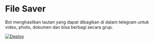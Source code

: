 # File Saver
Bot menghasilkan tautan yang dapat dibagikan di dalam telegram untuk video, photo, dokumen dan bisa berbagi secara grup.

<a href="https://heroku.com/deploy?template=https://github.com/madloyer/mantapjozzGroup">
   <img src="https://www.herokucdn.com/deploy/button.svg" alt="Deploy">
 </a>
